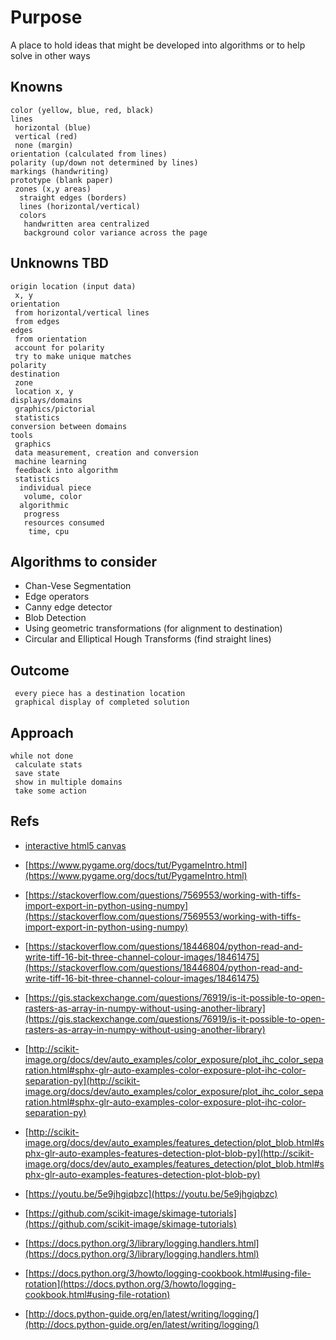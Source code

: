 # Purpose
A place to hold ideas that might be developed into algorithms or to help solve in other ways

## Knowns
```
color (yellow, blue, red, black)
lines
 horizontal (blue)
 vertical (red)
 none (margin)
orientation (calculated from lines)
polarity (up/down not determined by lines)
markings (handwriting)
prototype (blank paper)
 zones (x,y areas)
  straight edges (borders)
  lines (horizontal/vertical)
  colors
   handwritten area centralized
   background color variance across the page
```
 
## Unknowns TBD
```
origin location (input data)
 x, y
orientation
 from horizontal/vertical lines
 from edges
edges
 from orientation
 account for polarity
 try to make unique matches
polarity
destination
 zone
 location x, y
displays/domains
 graphics/pictorial
 statistics
conversion between domains
tools
 graphics
 data measurement, creation and conversion
 machine learning
 feedback into algorithm
 statistics
  individual piece
   volume, color
  algorithmic
   progress
   resources consumed
    time, cpu
```
## Algorithms to consider

* Chan-Vese Segmentation
* Edge operators
* Canny edge detector
* Blob Detection
* Using geometric transformations (for alignment to destination)
* Circular and Elliptical Hough Transforms (find straight lines)

## Outcome
```
 every piece has a destination location
 graphical display of completed solution
```

## Approach
```
while not done
 calculate stats
 save state
 show in multiple domains
 take some action
```

## Refs
* [interactive html5 canvas](https://github.com/simonsarris/Canvas-tutorials/blob/master/shapes.js)
* [https://www.pygame.org/docs/tut/PygameIntro.html](https://www.pygame.org/docs/tut/PygameIntro.html)
* [https://stackoverflow.com/questions/7569553/working-with-tiffs-import-export-in-python-using-numpy](https://stackoverflow.com/questions/7569553/working-with-tiffs-import-export-in-python-using-numpy)
* [https://stackoverflow.com/questions/18446804/python-read-and-write-tiff-16-bit-three-channel-colour-images/18461475](https://stackoverflow.com/questions/18446804/python-read-and-write-tiff-16-bit-three-channel-colour-images/18461475)
* [https://gis.stackexchange.com/questions/76919/is-it-possible-to-open-rasters-as-array-in-numpy-without-using-another-library](https://gis.stackexchange.com/questions/76919/is-it-possible-to-open-rasters-as-array-in-numpy-without-using-another-library)
* [http://scikit-image.org/docs/dev/auto_examples/color_exposure/plot_ihc_color_separation.html#sphx-glr-auto-examples-color-exposure-plot-ihc-color-separation-py](http://scikit-image.org/docs/dev/auto_examples/color_exposure/plot_ihc_color_separation.html#sphx-glr-auto-examples-color-exposure-plot-ihc-color-separation-py)
* [http://scikit-image.org/docs/dev/auto_examples/features_detection/plot_blob.html#sphx-glr-auto-examples-features-detection-plot-blob-py](http://scikit-image.org/docs/dev/auto_examples/features_detection/plot_blob.html#sphx-glr-auto-examples-features-detection-plot-blob-py)
* [https://youtu.be/5e9jhgiqbzc](https://youtu.be/5e9jhgiqbzc)
* [https://github.com/scikit-image/skimage-tutorials](https://github.com/scikit-image/skimage-tutorials)

* [https://docs.python.org/3/library/logging.handlers.html](https://docs.python.org/3/library/logging.handlers.html)
* [https://docs.python.org/3/howto/logging-cookbook.html#using-file-rotation](https://docs.python.org/3/howto/logging-cookbook.html#using-file-rotation)
* [http://docs.python-guide.org/en/latest/writing/logging/](http://docs.python-guide.org/en/latest/writing/logging/)

